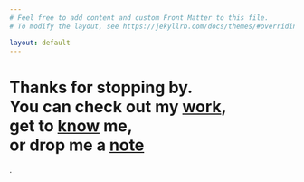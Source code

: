 ```yaml
---
# Feel free to add content and custom Front Matter to this file.
# To modify the layout, see https://jekyllrb.com/docs/themes/#overriding-theme-defaults

layout: default
---
```

<div class="index">
  <h1> Thanks for stopping by.
  <br>You can check out my <a href="/projects.html">work</a>,
  <br>get to <a href="/about.html">know</a> me,
  <br> or drop me a <a href="contact.html">note</a></h1>.
</div>

